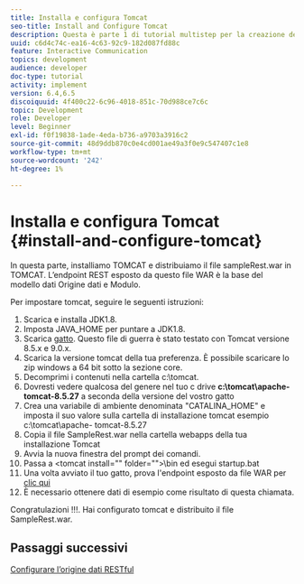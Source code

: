 ```yaml
---
title: Installa e configura Tomcat
seo-title: Install and Configure Tomcat
description: Questa è parte 1 di tutorial multistep per la creazione del tuo primo documento di comunicazione interattivo.In questa parte, installeremo TOMCAT e distribuiremo il file sampleRest.war in TOMCAT.
uuid: c6d4c74c-ea16-4c63-92c9-182d087fd88c
feature: Interactive Communication
topics: development
audience: developer
doc-type: tutorial
activity: implement
version: 6.4,6.5
discoiquuid: 4f400c22-6c96-4018-851c-70d988ce7c6c
topic: Development
role: Developer
level: Beginner
exl-id: f0f19838-1ade-4eda-b736-a9703a3916c2
source-git-commit: 48d9ddb870c0e4cd001ae49a3f0e9c547407c1e8
workflow-type: tm+mt
source-wordcount: '242'
ht-degree: 1%

---
```


# Installa e configura Tomcat {#install-and-configure-tomcat}

In questa parte, installiamo TOMCAT e distribuiamo il file sampleRest.war in TOMCAT. L’endpoint REST esposto da questo file WAR è la base del modello dati Origine dati e Modulo.

Per impostare tomcat, seguire le seguenti istruzioni:

1. Scarica e installa JDK1.8.
2. Imposta JAVA_HOME per puntare a JDK1.8.
3. Scarica [gatto](https://tomcat.apache.org/). Questo file di guerra è stato testato con Tomcat versione 8.5.x e 9.0.x.
4. Scarica la versione tomcat della tua preferenza. È possibile scaricare lo zip windows a 64 bit sotto la sezione core.
5. Decomprimi i contenuti nella cartella c:\tomcat.
6. Dovresti vedere qualcosa del genere nel tuo c drive **c:\tomcat\apache-tomcat-8.5.27** a seconda della versione del vostro gatto
7. Crea una variabile di ambiente denominata &quot;CATALINA_HOME&quot; e imposta il suo valore sulla cartella di installazione tomcat esempio c:\tomcat\apache- tomcat-8.5.27
8. Copia il file SampleRest.war nella cartella webapps della tua installazione Tomcat
9. Avvia la nuova finestra del prompt dei comandi.
10. Passa a &lt;tomcat install=&quot;&quot; folder=&quot;&quot;>\bin ed esegui startup.bat
11. Una volta avviato il tuo gatto, prova l&#39;endpoint esposto da file WAR per [clic qui](http://localhost:8080/SampleRest/webapi/getStatement/9586)
12. È necessario ottenere dati di esempio come risultato di questa chiamata.

Congratulazioni !!!. Hai configurato tomcat e distribuito il file SampleRest.war.

## Passaggi successivi

[Configurare l’origine dati RESTful](./parttwo.md)
